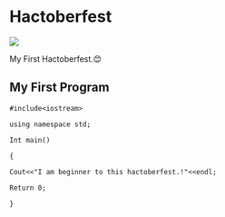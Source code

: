 # Hactoberfest
![](https://www.google.com/search?client=ms-android-motorola-rev2&biw=360&bih=560&tbm=isch&sa=1&q=hacktoberfest+2020&oq=hacktoberfest+2&aqs=mobile-gws-lite.0.0l5#imgrc=m7PbChUPq9__aM)

My First Hactoberfest.😊

## My First Program

`#include<iostream>`

`using namespace std;`

`Int main()`

`{`

`Cout<<"I am beginner to this hactoberfest.!"<<endl;`

`Return 0;`

`}`


